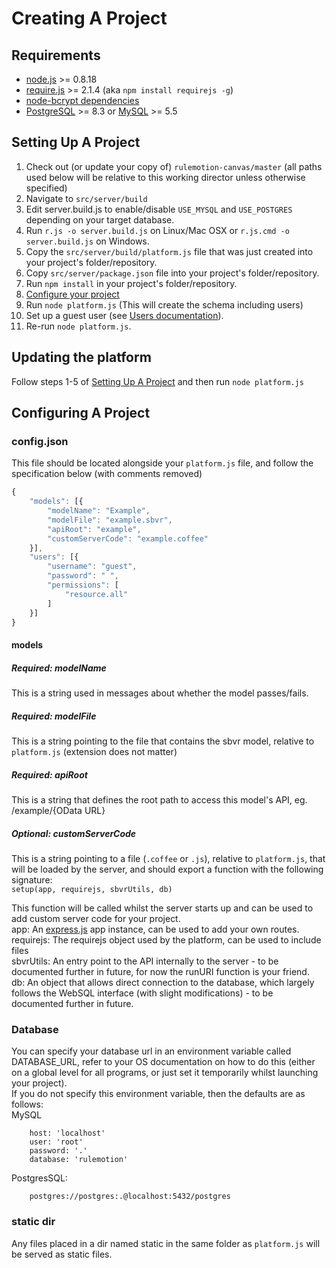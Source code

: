 # Creating A Project

## Requirements
* [node.js](http://nodejs.org/) >= 0.8.18
* [require.js](http://requirejs.org/) >= 2.1.4 (aka `npm install requirejs -g`)
* [node-bcrypt dependencies](https://github.com/ncb000gt/node.bcrypt.js/#dependencies)
* [PostgreSQL](http://www.postgresql.org/) >= 8.3 or [MySQL](http://www.mysql.com/) >= 5.5

## Setting Up A Project

1. Check out (or update your copy of) `rulemotion-canvas/master` (all paths used below will be relative to this working director unless otherwise specified)
2. Navigate to `src/server/build`
3. Edit server.build.js to enable/disable `USE_MYSQL` and `USE_POSTGRES` depending on your target database.
4. Run `r.js -o server.build.js` on Linux/Mac OSX or `r.js.cmd -o server.build.js` on Windows.
5. Copy the `src/server/build/platform.js` file that was just created into your project's folder/repository.
6. Copy `src/server/package.json` file into your project's folder/repository.
7. Run `npm install` in your project's folder/repository.
8. [Configure your project](#configuring-a-project)
9. Run `node platform.js` (This will create the schema including users)
10. Set up a guest user (see [Users documentation](https://bitbucket.org/rulemotion/rulemotion-canvas/src/master/docs/Users.md)).
11. Re-run `node platform.js`.

## Updating the platform
Follow steps 1-5 of [Setting Up A Project](#setting-up-a-project) and then run `node platform.js`

## Configuring A Project
### config.json
This file should be located alongside your `platform.js` file, and follow the specification below (with comments removed)
```javascript
{
	"models": [{
		"modelName": "Example",
		"modelFile": "example.sbvr",
		"apiRoot": "example",
		"customServerCode": "example.coffee"
	}],
	"users": [{
		"username": "guest",
		"password": " ",
		"permissions": [
			"resource.all"
		]
	}]
}
```

#### models
##### Required: modelName
This is a string used in messages about whether the model passes/fails.

##### Required: modelFile
This is a string pointing to the file that contains the sbvr model, relative to `platform.js` (extension does not matter)

##### Required: apiRoot
This is a string that defines the root path to access this model's API, eg. /example/{OData URL}

##### Optional: customServerCode
This is a string pointing to a file (`.coffee` or `.js`), relative to `platform.js`, that will be loaded by the server, and should export a function with the following signature:  
`setup(app, requirejs, sbvrUtils, db)`

This function will be called whilst the server starts up and can be used to add custom server code for your project.  
app: An [express.js](http://expressjs.com/) app instance, can be used to add your own routes.  
requirejs: The requirejs object used by the platform, can be used to include files  
sbvrUtils: An entry point to the API internally to the server - to be documented further in future, for now the runURI function is your friend.  
db: An object that allows direct connection to the database, which largely follows the WebSQL interface (with slight modifications) - to be documented further in future.


### Database
You can specify your database url in an environment variable called DATABASE_URL, refer to your OS documentation on how to do this (either on a global level for all programs, or just set it temporarily whilst launching your project).  
If you do not specify this environment variable, then the defaults are as follows:  
MySQL
```text
	host: 'localhost'
	user: 'root'
	password: '.'
	database: 'rulemotion'
```
PostgresSQL:
```text
	postgres://postgres:.@localhost:5432/postgres
```

### static dir
Any files placed in a dir named static in the same folder as `platform.js` will be served as static files.